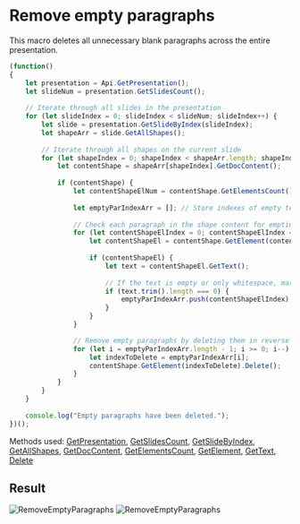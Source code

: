 # Remove empty paragraphs

This macro deletes all unnecessary blank paragraphs across the entire presentation.

```ts
(function()
{
    let presentation = Api.GetPresentation();
    let slideNum = presentation.GetSlidesCount();
    
    // Iterate through all slides in the presentation
    for (let slideIndex = 0; slideIndex < slideNum; slideIndex++) {
        let slide = presentation.GetSlideByIndex(slideIndex);
        let shapeArr = slide.GetAllShapes();
        
        // Iterate through all shapes on the current slide
        for (let shapeIndex = 0; shapeIndex < shapeArr.length; shapeIndex++) {
            let contentShape = shapeArr[shapeIndex].GetDocContent();
            
            if (contentShape) {
                let contentShapeElNum = contentShape.GetElementsCount();
                
                let emptyParIndexArr = []; // Store indexes of empty text elements (paragraphs)
                
                // Check each paragraph in the shape content for emptiness
                for (let contentShapeElIndex = 0; contentShapeElIndex < contentShapeElNum; contentShapeElIndex++) {
                    let contentShapeEl = contentShape.GetElement(contentShapeElIndex);
                    
                    if (contentShapeEl) {
                        let text = contentShapeEl.GetText();
                        
                        // If the text is empty or only whitespace, mark its index
                        if (text.trim().length === 0) {
                            emptyParIndexArr.push(contentShapeElIndex); 
                        }
                    }
                }

                // Remove empty paragraphs by deleting them in reverse order to avoid index shifting
                for (let i = emptyParIndexArr.length - 1; i >= 0; i--) {
                    let indexToDelete = emptyParIndexArr[i];
                    contentShape.GetElement(indexToDelete).Delete();
                }
            }
        }
    }
    
    console.log("Empty paragraphs have been deleted.");
})();
```

Methods used: [GetPresentation](../../../../office-api/usage-api/presentation-api/Api/Methods/GetPresentation.md), [GetSlidesCount](../../../../office-api/usage-api/presentation-api/ApiPresentation/Methods/GetSlidesCount.md), [GetSlideByIndex](../../../../office-api/usage-api/presentation-api/ApiPresentation/Methods/GetSlideByIndex.md), [GetAllShapes](../../../../office-api/usage-api/presentation-api/ApiMaster/Methods/GetAllShapes.md), [GetDocContent](../../../../office-api/usage-api/presentation-api/ApiShape/Methods/GetDocContent.md), [GetElementsCount](../../../../office-api/usage-api/presentation-api/ApiHyperlink/Methods/GetElementsCount.md), [GetElement](../../../../office-api/usage-api/presentation-api/ApiHyperlink/Methods/GetElement.md), [GetText](../../../../office-api/usage-api/presentation-api/ApiComment/Methods/GetText.md), [Delete](../../../../office-api/usage-api/presentation-api/ApiDrawing/Methods/Delete.md)

## Result

![RemoveEmptyParagraphs](/assets/images/plugins/remove-empty-paragraphs.png#gh-light-mode-only)
![RemoveEmptyParagraphs](/assets/images/plugins/remove-empty-paragraphs.dark.png#gh-dark-mode-only)